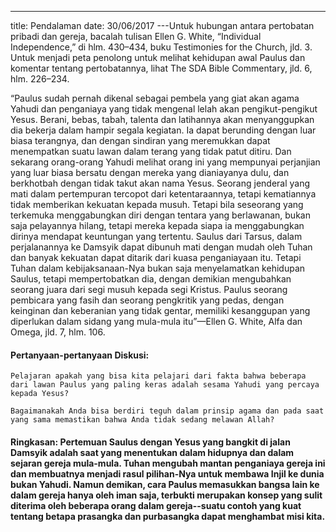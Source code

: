 ﻿---
title:  Pendalaman
date:   30/06/2017
---Untuk hubungan antara pertobatan pribadi dan gereja, bacalah tulisan Ellen G. White, “Individual Independence,” di hlm. 430–434, buku Testimonies for the Church, jld. 3. Untuk menjadi peta penolong untuk melihat kehidupan awal Paulus dan komentar tentang pertobatannya, lihat The SDA Bible Commentary, jld. 6, hlm. 226–234.

“Paulus sudah pernah dikenal sebagai pembela yang giat akan agama Yahudi dan penganiaya yang tidak mengenal lelah akan pengikut-pengikut Yesus. Berani, bebas, tabah, talenta dan latihannya akan menyanggupkan dia bekerja dalam hampir segala kegiatan. Ia dapat berunding dengan luar biasa terangnya, dan dengan sindiran yang meremukkan dapat menempatkan suatu lawan dalam terang yang tidak patut ditiru. Dan sekarang orang-orang Yahudi melihat orang ini yang mempunyai perjanjian yang luar biasa bersatu dengan mereka yang dianiayanya dulu, dan berkhotbah dengan tidak takut akan nama Yesus. Seorang jenderal yang mati dalam pertempuran tercopot dari ketentaraannya, tetapi kematiannya tidak memberikan kekuatan kepada musuh. Tetapi bila seseorang yang terkemuka menggabungkan diri dengan tentara yang berlawanan, bukan saja pelayannya hilang, tetapi mereka kepada siapa ia menggabungkan dirinya mendapat keuntungan yang tertentu. Saulus dari Tarsus, dalam perjalanannya ke Damsyik dapat dibunuh mati dengan mudah oleh Tuhan dan banyak kekuatan dapat ditarik dari kuasa penganiayaan itu. Tetapi Tuhan dalam kebijaksanaan-Nya bukan saja menyelamatkan kehidupan Saulus, tetapi mempertobatkan dia, dengan demikian mengubahkan seorang juara dari segi musuh kepada segi Kristus. Paulus seorang pembicara yang fasih dan seorang pengkritik yang pedas, dengan keinginan dan keberanian yang tidak gentar, memiliki kesanggupan yang diperlukan dalam sidang yang mula-mula itu”—Ellen G. White, Alfa dan Omega, jld. 7, hlm. 106.

#### Pertanyaan-pertanyaan Diskusi:

`Pelajaran apakah yang bisa kita pelajari dari fakta bahwa beberapa dari lawan Paulus yang paling keras adalah sesama Yahudi yang percaya kepada Yesus?`

`Bagaimanakah Anda bisa berdiri teguh dalam prinsip agama dan pada saat yang sama memastikan bahwa Anda tidak sedang melawan Allah?`

#### Ringkasan: Pertemuan Saulus dengan Yesus yang bangkit di jalan Damsyik adalah saat yang menentukan dalam hidupnya dan dalam sejaran gereja mula-mula. Tuhan mengubah mantan penganiaya gereja ini dan membuatnya menjadi rasul pilihan-Nya untuk membawa Injil ke dunia bukan Yahudi. Namun demikan, cara Paulus memasukkan bangsa lain ke dalam gereja hanya oleh iman saja, terbukti merupakan konsep yang sulit diterima oleh beberapa orang dalam gereja--suatu contoh yang kuat tentang betapa prasangka dan purbasangka dapat menghambat misi kita.